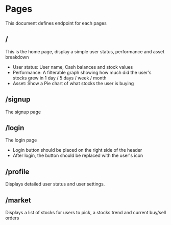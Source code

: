 # Pages

This document defines endpoint for each pages

## /

This is the home page, display a simple user status, performance and asset breakdown

- User status: User name, Cash balances and stock values
- Performance: A filterable graph showing how much did the user's stocks grew in 1 day / 5 days / week / month
- Asset: Show a Pie chart of what stocks the user is buying

## /signup

The signup page

## /login

The login page

- Login button should be placed on the right side of the header
- After login, the button should be replaced with the user's icon

## /profile

Displays detailed user status and user settings.

## /market

Displays a list of stocks for users to pick, a stocks trend and current buy/sell orders
